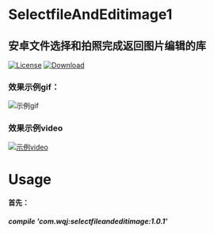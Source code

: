 # SelectfileAndEditimage1
## 安卓文件选择和拍照完成返回图片编辑的库  
[![License](https://img.shields.io/badge/license-Apache%202-green.svg)](https://www.apache.org/licenses/LICENSE-2.0)
[ ![Download](https://api.bintray.com/packages/mrwen/ImageAndFile/selectfileandeditimage/images/download.svg) ](https://bintray.com/mrwen/ImageAndFile/selectfileandeditimage/_latestVersion)  
### 效果示例gif：  
![示例gif](https://github.com/wqjuser/SelectfileAndEditimage1/blob/master/example.gif)  
### 效果示例video  
[![示例video](http://img.youtube.com/vi/Ky-U-DwSLoM/0.jpg)](https://youtu.be/Ky-U-DwSLoM)   
# Usage  
#### 首先：  
##### compile 'com.wqj:selectfileandeditimage:1.0.1'  
